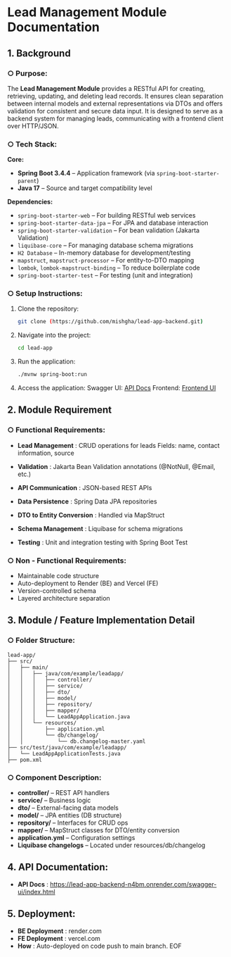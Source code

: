 # Lead Management Module Documentation

## 1. Background

### ○ Purpose:
The **Lead Management Module** provides a RESTful API for creating, retrieving, updating, and deleting lead records. It ensures clean separation between internal models and external representations via DTOs and offers validation for consistent and secure data input. It is designed to serve as a backend system for managing leads, communicating with a frontend client over HTTP/JSON.

### ○ Tech Stack:

**Core:**
- **Spring Boot 3.4.4** – Application framework (via `spring-boot-starter-parent`)
- **Java 17** – Source and target compatibility level

**Dependencies:**
- `spring-boot-starter-web` – For building RESTful web services
- `spring-boot-starter-data-jpa` – For JPA and database interaction
- `spring-boot-starter-validation` – For bean validation (Jakarta Validation)
- `liquibase-core` – For managing database schema migrations
- `H2 Database` – In-memory database for development/testing
- `mapstruct`, `mapstruct-processor` – For entity-to-DTO mapping
- `lombok`, `lombok-mapstruct-binding` – To reduce boilerplate code
- `spring-boot-starter-test` – For testing (unit and integration)

### ○ Setup Instructions:

1. Clone the repository:
   ```bash
   git clone (https://github.com/mishgha/lead-app-backend.git)

2. Navigate into the project:
   ```bash
   cd lead-app
   
3. Run the application:
   ```bash
   ./mvnw spring-boot:run

4. Access the application:
    Swagger UI: [API Docs](https://lead-app-backend-n4bm.onrender.com/swagger-ui/index.html)
    Frontend: [Frontend UI](https://lead-app-frontend.vercel.app/)


## 2. Module Requirement

### ○ Functional Requirements:

- **Lead Management** :
CRUD operations for leads
Fields: name, contact information, source

- **Validation** :
Jakarta Bean Validation annotations (@NotNull, @Email, etc.)

- **API Communication** :
JSON-based REST APIs

- **Data Persistence** :
Spring Data JPA repositories

- **DTO to Entity Conversion** :
Handled via MapStruct

- **Schema Management** :
Liquibase for schema migrations

- **Testing** :
Unit and integration testing with Spring Boot Test

### ○ Non - Functional Requirements:
- Maintainable code structure
- Auto-deployment to Render (BE) and Vercel (FE)
- Version-controlled schema
- Layered architecture separation

## 3. Module / Feature Implementation Detail
### ○ Folder Structure:

```text
lead-app/
├── src/
│   ├── main/
│   │   ├── java/com/example/leadapp/
│   │   │   ├── controller/
│   │   │   ├── service/
│   │   │   ├── dto/
│   │   │   ├── model/
│   │   │   ├── repository/
│   │   │   ├── mapper/
│   │   │   └── LeadAppApplication.java
│   │   └── resources/
│   │       ├── application.yml
│   │       └── db/changelog/
│   │           └── db.changelog-master.yaml
├── src/test/java/com/example/leadapp/
│   └── LeadAppApplicationTests.java
├── pom.xml
```

### ○ Component Description:
- **controller/** – REST API handlers
- **service/** – Business logic
- **dto/** – External-facing data models
- **model/** – JPA entities (DB structure)
- **repository/** – Interfaces for CRUD ops
- **mapper/** – MapStruct classes for DTO/entity conversion
- **application.yml** – Configuration settings
- **Liquibase changelogs** – Located under resources/db/changelog


## 4. API Documentation:
- **API Docs** : https://lead-app-backend-n4bm.onrender.com/swagger-ui/index.html

## 5. Deployment:
- **BE Deployment** : render.com
- **FE Deployment** : vercel.com
- **How** : Auto-deployed on code push to main branch. EOF






